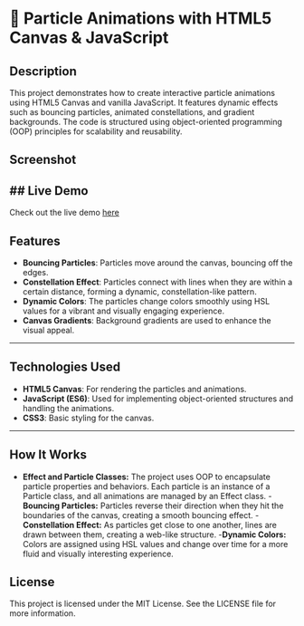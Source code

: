 # 🎨 Particle Animations with HTML5 Canvas & JavaScript

## Description
This project demonstrates how to create interactive particle animations using HTML5 Canvas and vanilla JavaScript. It features dynamic effects such as bouncing particles, animated constellations, and gradient backgrounds. The code is structured using object-oriented programming (OOP) principles for scalability and reusability.

## Screenshot


## ## Live Demo
Check out the live demo [here](https://algomystique.github.io/Constellation-effect)

## Features
- **Bouncing Particles**: Particles move around the canvas, bouncing off the edges.
- **Constellation Effect**: Particles connect with lines when they are within a certain distance, forming a dynamic, constellation-like pattern.
- **Dynamic Colors**: The particles change colors smoothly using HSL values for a vibrant and visually engaging experience.
- **Canvas Gradients**: Background gradients are used to enhance the visual appeal.

---

## Technologies Used
- **HTML5 Canvas**: For rendering the particles and animations.
- **JavaScript (ES6)**: Used for implementing object-oriented structures and handling the animations.
- **CSS3**: Basic styling for the canvas.

---

## How It Works

- **Effect and Particle Classes:** The project uses OOP to encapsulate particle properties and behaviors. Each particle is an instance of a Particle class, and all animations are managed by an Effect class.
-**Bouncing Particles:** Particles reverse their direction when they hit the boundaries of the canvas, creating a smooth bouncing effect.
-**Constellation Effect:** As particles get close to one another, lines are drawn between them, creating a web-like structure.
-**Dynamic Colors:** Colors are assigned using HSL values and change over time for a more fluid and visually interesting experience.

## License
This project is licensed under the MIT License. See the LICENSE file for more information.


